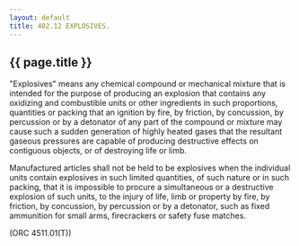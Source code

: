 ```yaml
---
layout: default 
title: 402.12 EXPLOSIVES.
---
```


{{ page.title }}
----------------

"Explosives" means any chemical compound or mechanical mixture that is
intended for the purpose of producing an explosion that contains any
oxidizing and combustible units or other ingredients in such
proportions, quantities or packing that an ignition by fire, by
friction, by concussion, by percussion or by a detonator of any part of
the compound or mixture may cause such a sudden generation of highly
heated gases that the resultant gaseous pressures are capable of
producing destructive effects on contiguous objects, or of destroying
life or limb.

Manufactured articles shall not be held to be explosives when the
individual units contain explosives in such limited quantities, of such
nature or in such packing, that it is impossible to procure a
simultaneous or a destructive explosion of such units, to the injury of
life, limb or property by fire, by friction, by concussion, by
percussion or by a detonator, such as fixed ammunition for small arms,
firecrackers or safety fuse matches.

(ORC 4511.01(T))
